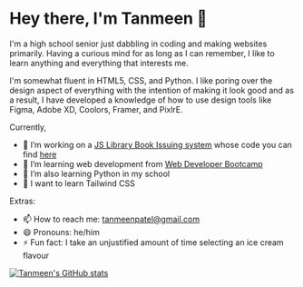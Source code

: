 # Hey there, I'm Tanmeen 👋

I'm a high school senior just dabbling in coding and making websites primarily. Having a curious mind for as long as I can remember, I like to learn anything and everything that interests me.

I'm somewhat fluent in HTML5, CSS, and Python. I like poring over the design aspect of everything with the intention of making it look good and as a result, I have developed a knowledge of how to use design tools like Figma, Adobe XD, Coolors, Framer, and PixlrE. 

Currently,
- 🔭 I’m working on a [JS Library Book Issuing system](https://faizaan-nasir.github.io/Library/) whose code you can find [here](https://github.com/Faizaan-Nasir/Library)
- 🌱 I’m learning web development from [Web Developer Bootcamp](https://www.udemy.com/course/the-web-developer-bootcamp/)
- 🌱 I’m also learning Python in my school
- 🤔 I want to learn Tailwind CSS

Extras:
- 📫 How to reach me: tanmeenpatel@gmail.com
- 😄 Pronouns: he/him
- ⚡ Fun fact: I take an unjustified amount of time selecting an ice cream flavour

[![Tanmeen's GitHub stats](https://github-readme-stats.vercel.app/api?username=tanmeenpatel)](https://github.com/tanmeenpatel/github-readme-stats)
